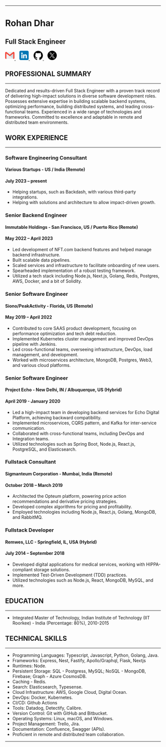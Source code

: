 ---------------------------------------------------------------------------------------------------------------------------
# Rohan Dhar

## Full Stack Engineer


<a href="mailto:deusexmachina892@gmail.com" target="blank">
    <img src="https://github.com/deusexmachina892/resume/blob/main/images/gmail.png" alt="Email" width="30" height="30">
</a>
&nbsp;&nbsp;

<a href="https://www.linkedin.com/in/rohan-dhar-37977773/"  target="blank">
    <img src="https://github.com/deusexmachina892/resume/blob/main/images/linkedin.png" alt="LinkedIn" width="30" height="30">
</a>
&nbsp;&nbsp;

<a href="https://github.com/deusexmachina892"  target="blank">
    <img src="https://github.com/deusexmachina892/resume/blob/main/images/github.png" alt="LinkedIn" width="30" height="30">
</a>
&nbsp;&nbsp;

<a href="https://twitter.com/RohanDharOz" target="blank">
    <img src="https://github.com/deusexmachina892/resume/blob/main/images/twitter.png" alt="Email" width="30" height="30">
</a>


## PROFESSIONAL SUMMARY
---------------------
Dedicated and results-driven Full Stack Engineer with a proven track record of delivering high-impact solutions in diverse software development roles. Possesses extensive expertise in building scalable backend systems, optimizing performance, building distributed systems, and leading cross-functional teams. Experienced in a wide range of technologies and frameworks. Committed to excellence and adaptable in remote and distributed team environments.

## WORK EXPERIENCE
----------------

### Software Engineering Consultant
#### Various Startups - US / India (Remote)
#### July 2023 – present

- Helping startups, such as Backdash, with various third-party integrations.
- Helping with solutions and architecture to allow impact-driven growth.

### Senior Backend Engineer
#### Immutable Holdings - San Francisco, US / Puerto Rico (Remote)
#### May 2022 – April 2023

- Led development of NFT.com backend features and helped manage backend infrastructure.
- Built scalable data pipelines.
- Scaled services and infrastructure to facilitate onboarding of new users.
- Spearheaded implementation of a robust testing framework.
- Utilized a tech stack including Node.js, Next.js, Golang, Redis, Postgres, AWS, Docker, and a bit of Solidity.

### Senior Software Engineer
#### Siono/PeakActivity - Florida, US (Remote)
#### May 2019 – April 2022

- Contributed to core SAAS product development, focusing on performance optimization and tech debt reduction.
- Implemented Kubernetes cluster management and improved DevOps pipeline with Jenkins.
- Led cross-functional teams, overseeing infrastructure, DevOps, load management, and development.
- Worked with microservices architecture, MongoDB, Postgres, Web3, and various cloud platforms.

### Senior Software Engineer
#### Project Echo - New Delhi, IN / Albuquerque, US (Hybrid)
#### April 2019 - January 2020

- Led a high-impact team in developing backend services for Echo Digital Platform, achieving backward compatibility.
- Implemented microservices, CQRS pattern, and Kafka for inter-service communication.
- Collaborated with cross-functional teams, including DevOps and Integration teams.
- Utilized technologies such as Spring Boot, Node.js, React.js, PostgreSQL, and Elasticsearch.

### Fullstack Consultant
#### Sigmanteum Corporation - Mumbai, India (Remote)
#### October 2018 – March 2019

- Architected the Opteum platform, powering price action recommendations and derivative pricing strategies.
- Developed complex algorithms for pricing and profitability.
- Employed technologies including Node.js, React.js, Golang, MongoDB, and RabbitMQ.

### Fullstack Developer
#### Remwes, LLC - Springfield, IL, USA (Hybrid)
#### July 2014 – September 2018

- Developed digital applications for medical services, working with HIPPA-compliant storage solutions.
- Implemented Test-Driven Development (TDD) practices.
- Utilized technologies such as Node.js, React, MongoDB, MySQL, and more.

## EDUCATION
---------
- Integrated Master of Technology, Indian Institute of Technology (IIT Roorkee) - India (Percentage: 80%), 2010-2015

## TECHNICAL SKILLS
-----------------
- Programming Languages: Typescript, Javascript, Python, Golang, Java.
- Frameworks: Express, Nest, Fastify, Apollo/Graphql, Flask, Nextjs
- Runtimes: Node.
- Persistent Storage: SQL - Postgress, MySQL; NoSQL - MongoDB, Firebase; Graph - Azure CosmosDB.
- Caching - Redis.
- Search: Elasticsearch, Typesense.
- Cloud Infrastructure: AWS, Google Cloud, Digital Ocean.
- DevOps: Docker, Kubernetes.
- CI/CD: Github Actions
- Tools: Datadog, Detectify, Calibre.
- Version Control: Git with GitHub and Bitbucket.
- Operating Systems: Linux, macOS, and Windows.
- Project Management: Trello, Jira.
- Documentation: Confluence, Swagger (APIs).
- Proficient in remote and distributed team collaboration.

---------------------------------------------------------------------------------------------------------------------------
